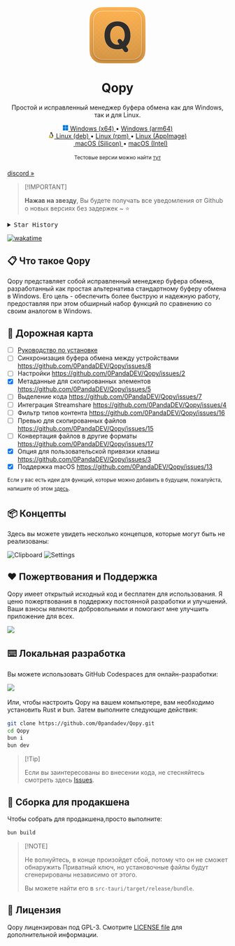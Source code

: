 <div align="center">

<img align="center" width="128px" src="src-tauri/icons/icon.png" />
<h1 align="center"><b>Qopy</b></h1>

Простой и исправленный менеджер буфера обмена как для Windows, так и для Linux.

<a href="https://github.com/0PandaDEV/Qopy/releases/download/v0.3.1/Qopy-0.3.1_x64.msi">
  <img src="./public/windows.png"> Windows (x64)
</a>
•
<a href="https://github.com/0PandaDEV/Qopy/releases/download/v0.3.1/Qopy-0.3.1_arm64.msi">
  Windows (arm64)
</a>
<br>
<a href="https://github.com/0PandaDEV/Qopy/releases/download/v0.3.1/Qopy-0.3.1.deb">
  <img src="./public/linux.png"> Linux (deb)
</a>
•
<a href="https://github.com/0PandaDEV/Qopy/releases/download/v0.3.1/Qopy-0.3.1.rpm">
  Linux (rpm)
</a>
•
<a href="https://github.com/0PandaDEV/Qopy/releases/download/v0.3.1/Qopy-0.3.1.AppImage">
  Linux (AppImage)
</a>
<br>
<a href="https://github.com/0PandaDEV/Qopy/releases/download/v0.3.1/Qopy-0.3.1_silicon.dmg">
  <img src="./public/apple.png"> macOS (Silicon)
</a>
•
<a href="https://github.com/0PandaDEV/Qopy/releases/download/v0.3.1/Qopy-0.3.1_intel.dmg">
  macOS (Intel)
</a>
<br>
<br>
<sup>Тестовые версии можно найти <a href="https://github.com/0PandaDEV/qopy/actions/workflows/build.yml">тут</a> </sup>

</div>

[discord »](https://discord.gg/invite/Y7SbYphVw9)

> \[!IMPORTANT]
>
> **Нажав на звезду**, Вы будете получать все уведомления от Github о новых версиях без задержек  \~ ⭐️

<details>
  <summary><kbd>Star History</kbd></summary>
  <a href="https://star-history.com/#0pandadev/qopy&Date">
    <picture>
      <source media="(prefers-color-scheme: dark)" srcset="https://api.star-history.com/svg?repos=0pandadev/qopy&theme=dark&type=Date">
      <img width="100%" src="https://api.star-history.com/svg?repos=0pandadev/qopy&type=Date">
    </picture>
  </a>
</details>

[![wakatime](https://wakatime.com/badge/user/018ce503-097f-4057-9599-db20b190920c/project/fe76359d-56c2-4a13-8413-55207b6ad298.svg?style=flat_square)](https://wakatime.com/badge/user/018ce503-097f-4057-9599-db20b190920c/project/fe76359d-56c2-4a13-8413-55207b6ad298)

## 📋 Что такое Qopy

Qopy представляет собой исправленный менеджер буфера обмена, разработанный как простая альтернатива стандартному буферу обмена в Windows. Его цель - обеспечить более быструю и надежную работу, предоставляя при этом обширный набор функций по сравнению со своим аналогом в Windows.

## 🚧 Дорожная карта
- [ ] [Руководство по установке](https://github.com/0PandaDEV/Qopy/blob/main/GET_STARTED.md)
- [ ] Синхронизация буфера обмена между устройствами https://github.com/0PandaDEV/Qopy/issues/8
- [ ] Настройки https://github.com/0PandaDEV/Qopy/issues/2
- [x] Метаданные для скопированных элементов https://github.com/0PandaDEV/Qopy/issues/5
- [ ] Выделение кода https://github.com/0PandaDEV/Qopy/issues/7
- [ ] Интеграция Streamshare https://github.com/0PandaDEV/Qopy/issues/4
- [ ] Фильтр типов контента https://github.com/0PandaDEV/Qopy/issues/16
- [ ] Превью для скопированных файлов https://github.com/0PandaDEV/Qopy/issues/15
- [ ] Конвертация файлов в другие форматы https://github.com/0PandaDEV/Qopy/issues/17
- [x] Опция для пользовательской привязки клавиш https://github.com/0PandaDEV/Qopy/issues/3
- [x] Поддержка macOS https://github.com/0PandaDEV/Qopy/issues/13

<sup>Если у вас есть идеи для функций, которые можно добавить в будущем, пожалуйста, напишите об этом [здесь](https://github.com/0pandadev/Qopy/issues).</sup>

## 📦 Концепты

Здесь вы можете увидеть несколько концепцов, которые могут быть не реализованы:

![Clipboard](https://github.com/user-attachments/assets/45a44a13-6ebd-4f2d-84d2-55178e303a54)
![Settings](https://github.com/user-attachments/assets/bff5456a-f413-4e62-a43d-22c8e453aa87)


## ❤️ Пожертвования и Поддержка

Qopy имеет открытый исходный код и бесплатен для использования. Я ценю пожертвования в поддержку постоянной разработки и улучшений. Ваши взносы являются добровольными и помогают мне улучшить приложение для всех.

<a href="https://buymeacoffee.com/pandadev_"><img src="https://img.shields.io/badge/Buy_Me_A_Coffee-FFDD00?style=for-the-badge&logo=buy-me-a-coffee&logoColor=black"/></a>

## ⌨️ Локальная разработка

Вы можете использовать GitHub Codespaces для онлайн-разработки:

[![][codespaces-shield]][codespaces-link]

Или, чтобы настроить Qopy на вашем компьютере, вам необходимо установить Rust и bun. Затем выполните следующие действия:

```zsh
git clone https://github.com/0pandadev/Qopy.git
cd Qopy
bun i
bun dev
```

> \[!Tip] 
>
> Если вы заинтересованы во внесении кода, не стесняйтесь смотреть здесь [Issues](https://github.com/0pandadev/Qopy/issues).

## 🔨 Сборка для продакшена

Чтобы собрать для продакшена,просто выполните:

```zsh
bun build
```

> \[!NOTE]
>
> Не волнуйтесь, в конце произойдет сбой, потому что он не сможет обнаружить Приватный ключ, но установочные файлы будут сгенерированы независимо от этого.
> 
> Вы можете найти его в `src-tauri/target/release/bundle`.

## 📝 Лицензия

Qopy лицензирован под GPL-3. Смотрите [LICENSE file](./LICENCE) для дополнительной информации.

[codespaces-link]: https://codespaces.new/0pandadev/Qopy
[codespaces-shield]: https://github.com/codespaces/badge.svg
